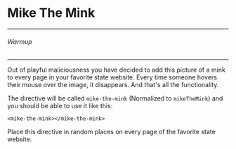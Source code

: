 # Mike The Mink

-----

###### Warmup

----

Out of playful maliciousness you have decided to add this picture of a mink to every page in your favorite state website. Every time someone hovers their mouse over the image, it disappears. And that's all the functionality.

The directive will be called `mike-the-mink` (Normalized to `mikeTheMink`) and you should be able to use it like this:

`<mike-the-mink></mike-the-mink>`

Place this directive in random places on every page of the favorite state website.